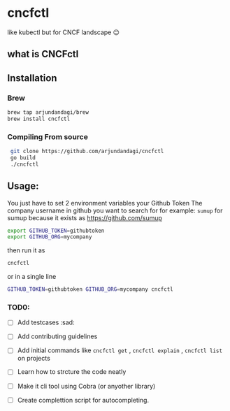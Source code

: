 # cncfctl

like kubectl but for CNCF landscape :wink: 

## what is CNCFctl


## Installation

### Brew
```bash 
brew tap arjundandagi/brew
brew install cncfctl
```

### Compiling From source 
```bash
 git clone https://github.com/arjundandagi/cncfctl
 go build 
 ./cncfctl
```

## Usage:

You just have to set 2 environment variables
your Github Token 
The company username in github you want to search for
for example: `sumup` for sumup because it exists as https://github.com/sumup

```bash 
export GITHUB_TOKEN=githubtoken
export GITHUB_ORG=mycompany
```
then run it as 
```bash 
cncfctl
```
or in a single line

```bash 
GITHUB_TOKEN=githubtoken GITHUB_ORG=mycompany cncfctl 
```

### TOD0:
- [ ] Add testcases :sad:
- [ ] Add contributing guidelines
- [ ] Add initial commands like `cncfctl get` , `cncfctl explain` , `cncfctl list` on projects 
- [ ] Learn how to strcture the code neatly
- [ ] Make it cli tool using Cobra (or anyother library)
- [ ] Create complettion script for autocompleting. 



